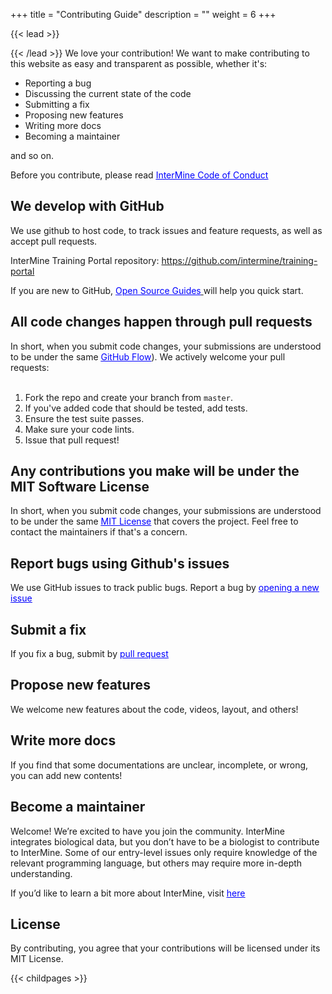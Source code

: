 +++
title = "Contributing Guide"
description = ""
weight = 6
+++

{{< lead >}}

{{< /lead >}}
We love your contribution! We want to make contributing to this website as easy and transparent as possible, whether it's:

- Reporting a bug
- Discussing the current state of the code
- Submitting a fix
- Proposing new features
- Writing more docs
- Becoming a maintainer

and so on.

<body>
Before you contribute, please read 
<u/>
  <a href="http://intermine.org/code-of-conduct/#intermine-code-of-conduct" style="color:blue;">InterMine Code of Conduct</a></u>
</body>

## We develop with GitHub
We use github to host code, to track issues and feature requests, as well as accept pull requests.

InterMine Training Portal repository: https://github.com/intermine/training-portal

If you are new to GitHub, <body>
<u/>
  <a href="https://opensource.guide/how-to-contribute/#how-to-submit-a-contribution" style="color:blue;">Open Source Guides</a>
</u>will help you quick start.
</body>

## All code changes happen through pull requests

<body>
In short, when you submit code changes, your submissions are understood to be under the same  
<u/>
  <a href="https://guides.github.com/introduction/flow/index.html" style="color:blue;">GitHub Flow</a></u>). We actively welcome your pull requests:
</body>
<br/>
<br/>

1. Fork the repo and create your branch from `master`.
2. If you've added code that should be tested, add tests.
3. Ensure the test suite passes.
4. Make sure your code lints.
5. Issue that pull request!


## Any contributions you make will be under the MIT Software License
<body>
In short, when you submit code changes, your submissions are understood to be under the same
<u/>
  <a href="http://choosealicense.com/licenses/mit/" style="color:blue;">MIT License</a></u> that covers the project. Feel free to contact the maintainers if that's a concern.
</body>


## Report bugs using Github's issues
<body>
We use GitHub issues to track public bugs. Report a bug by  
<u/>
  <a href="https://github.com/intermine/training-portal/issues/new" style="color:blue;">opening a new issue</a></u>
</body>

## Submit a fix
<body>
If you fix a bug, submit by  
<u/>
  <a href="https://github.com/intermine/training-portal/issues/new" style="color:blue;">pull request</a></u>
</body>

## Propose new features
We welcome new features about the code, videos, layout, and others!

## Write more docs
If you find that some documentations are unclear, incomplete, or wrong, you can add new contents!

## Become a maintainer
Welcome! We’re excited to have you join the community. InterMine integrates biological data, but you don’t have to be a biologist to contribute to InterMine. Some of our entry-level issues only require knowledge of the relevant programming language, but others may require more in-depth understanding.

<body>
If you’d like to learn a bit more about InterMine, visit   
<u/>
  <a href="http://intermine.org/contributing/" style="color:blue;">here</a></u>
</body>

## License
By contributing, you agree that your contributions will be licensed under its MIT License.



{{< childpages >}}